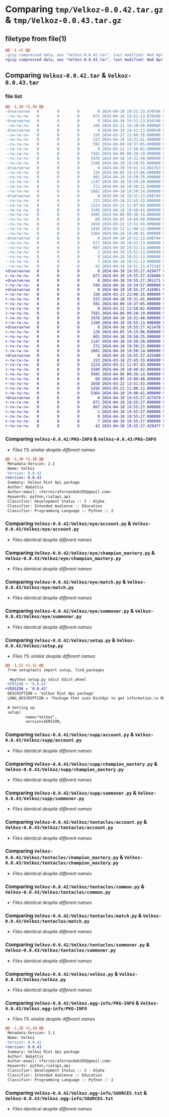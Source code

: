 # Comparing `tmp/Velkoz-0.0.42.tar.gz` & `tmp/Velkoz-0.0.43.tar.gz`

## filetype from file(1)

```diff
@@ -1 +1 @@
-gzip compressed data, was "Velkoz-0.0.42.tar", last modified: Wed Apr 10 19:51:13 2024, max compression
+gzip compressed data, was "Velkoz-0.0.43.tar", last modified: Wed Apr 10 19:55:27 2024, max compression
```

## Comparing `Velkoz-0.0.42.tar` & `Velkoz-0.0.43.tar`

### file list

```diff
@@ -1,34 +1,34 @@
-drwxrwxrwx   0        0        0        0 2024-04-10 19:51:13.670784 Velkoz-0.0.42/
--rw-rw-rw-   0        0        0      671 2024-04-10 19:51:13.670268 Velkoz-0.0.42/PKG-INFO
-drwxrwxrwx   0        0        0        0 2024-04-10 19:51:13.634340 Velkoz-0.0.42/Velkoz/
--rw-rw-rw-   0        0        0      346 2024-03-21 19:18:50.000000 Velkoz-0.0.42/Velkoz/__init__.py
-drwxrwxrwx   0        0        0        0 2024-04-10 19:51:13.660038 Velkoz-0.0.42/Velkoz/eye/
--rw-rw-rw-   0        0        0      150 2024-03-23 23:06:35.000000 Velkoz-0.0.42/Velkoz/eye/__init__.py
--rw-rw-rw-   0        0        0      523 2024-04-10 19:31:41.000000 Velkoz-0.0.42/Velkoz/eye/account.py
--rw-rw-rw-   0        0        0      591 2024-04-09 19:37:05.000000 Velkoz-0.0.42/Velkoz/eye/champion_mastery.py
--rw-rw-rw-   0        0        0        8 2024-03-22 13:50:02.000000 Velkoz-0.0.42/Velkoz/eye/common.py
--rw-rw-rw-   0        0        0     7581 2024-04-06 09:20:19.000000 Velkoz-0.0.42/Velkoz/eye/match.py
--rw-rw-rw-   0        0        0     1976 2024-04-10 19:31:40.000000 Velkoz-0.0.42/Velkoz/eye/summoner.py
--rw-rw-rw-   0        0        0     1160 2024-04-10 19:50:55.000000 Velkoz-0.0.42/Velkoz/setup.py
-drwxrwxrwx   0        0        0        0 2024-04-10 19:51:13.662763 Velkoz-0.0.42/Velkoz/supp/
--rw-rw-rw-   0        0        0      129 2024-04-05 19:15:06.000000 Velkoz-0.0.42/Velkoz/supp/__init__.py
--rw-rw-rw-   0        0        0      601 2024-04-10 19:50:35.000000 Velkoz-0.0.42/Velkoz/supp/account.py
--rw-rw-rw-   0        0        0     1147 2024-04-10 19:50:28.000000 Velkoz-0.0.42/Velkoz/supp/champion_mastery.py
--rw-rw-rw-   0        0        0      272 2024-04-10 19:50:21.000000 Velkoz-0.0.42/Velkoz/supp/match.py
--rw-rw-rw-   0        0        0     1681 2024-04-10 19:50:14.000000 Velkoz-0.0.42/Velkoz/supp/summoner.py
-drwxrwxrwx   0        0        0        0 2024-04-10 19:51:13.668764 Velkoz-0.0.42/Velkoz/tentacles/
--rw-rw-rw-   0        0        0      213 2024-03-18 23:45:33.000000 Velkoz-0.0.42/Velkoz/tentacles/__init__.py
--rw-rw-rw-   0        0        0     1224 2024-03-22 11:07:43.000000 Velkoz-0.0.42/Velkoz/tentacles/account.py
--rw-rw-rw-   0        0        0     3340 2024-04-10 19:40:42.000000 Velkoz-0.0.42/Velkoz/tentacles/champion_mastery.py
--rw-rw-rw-   0        0        0     4505 2024-04-06 09:36:14.000000 Velkoz-0.0.42/Velkoz/tentacles/common.py
--rw-rw-rw-   0        0        0       60 2024-04-05 19:09:48.000000 Velkoz-0.0.42/Velkoz/tentacles/config.py
--rw-rw-rw-   0        0        0     1650 2024-03-22 13:51:43.000000 Velkoz-0.0.42/Velkoz/tentacles/match.py
--rw-rw-rw-   0        0        0     1416 2024-03-22 11:06:12.000000 Velkoz-0.0.42/Velkoz/tentacles/summoner.py
--rw-rw-rw-   0        0        0     5364 2024-04-10 19:40:41.000000 Velkoz-0.0.42/Velkoz/velkoz.py
-drwxrwxrwx   0        0        0        0 2024-04-10 19:51:13.668764 Velkoz-0.0.42/Velkoz.egg-info/
--rw-rw-rw-   0        0        0      671 2024-04-10 19:51:13.000000 Velkoz-0.0.42/Velkoz.egg-info/PKG-INFO
--rw-rw-rw-   0        0        0      667 2024-04-10 19:51:13.000000 Velkoz-0.0.42/Velkoz.egg-info/SOURCES.txt
--rw-rw-rw-   0        0        0        1 2024-04-10 19:51:13.000000 Velkoz-0.0.42/Velkoz.egg-info/dependency_links.txt
--rw-rw-rw-   0        0        0        9 2024-04-10 19:51:13.000000 Velkoz-0.0.42/Velkoz.egg-info/requires.txt
--rw-rw-rw-   0        0        0        7 2024-04-10 19:51:13.000000 Velkoz-0.0.42/Velkoz.egg-info/top_level.txt
--rw-rw-rw-   0        0        0       42 2024-04-10 19:51:13.671342 Velkoz-0.0.42/setup.cfg
+drwxrwxrwx   0        0        0        0 2024-04-10 19:55:27.429477 Velkoz-0.0.43/
+-rw-rw-rw-   0        0        0      671 2024-04-10 19:55:27.428480 Velkoz-0.0.43/PKG-INFO
+drwxrwxrwx   0        0        0        0 2024-04-10 19:55:27.391271 Velkoz-0.0.43/Velkoz/
+-rw-rw-rw-   0        0        0      549 2024-04-10 19:54:57.000000 Velkoz-0.0.43/Velkoz/__init__.py
+drwxrwxrwx   0        0        0        0 2024-04-10 19:55:27.416961 Velkoz-0.0.43/Velkoz/eye/
+-rw-rw-rw-   0        0        0      150 2024-03-23 23:06:35.000000 Velkoz-0.0.43/Velkoz/eye/__init__.py
+-rw-rw-rw-   0        0        0      523 2024-04-10 19:31:41.000000 Velkoz-0.0.43/Velkoz/eye/account.py
+-rw-rw-rw-   0        0        0      591 2024-04-09 19:37:05.000000 Velkoz-0.0.43/Velkoz/eye/champion_mastery.py
+-rw-rw-rw-   0        0        0        8 2024-03-22 13:50:02.000000 Velkoz-0.0.43/Velkoz/eye/common.py
+-rw-rw-rw-   0        0        0     7581 2024-04-06 09:20:19.000000 Velkoz-0.0.43/Velkoz/eye/match.py
+-rw-rw-rw-   0        0        0     1976 2024-04-10 19:31:40.000000 Velkoz-0.0.43/Velkoz/eye/summoner.py
+-rw-rw-rw-   0        0        0     1160 2024-04-10 19:55:13.000000 Velkoz-0.0.43/Velkoz/setup.py
+drwxrwxrwx   0        0        0        0 2024-04-10 19:55:27.421478 Velkoz-0.0.43/Velkoz/supp/
+-rw-rw-rw-   0        0        0      129 2024-04-05 19:15:06.000000 Velkoz-0.0.43/Velkoz/supp/__init__.py
+-rw-rw-rw-   0        0        0      601 2024-04-10 19:50:35.000000 Velkoz-0.0.43/Velkoz/supp/account.py
+-rw-rw-rw-   0        0        0     1147 2024-04-10 19:50:28.000000 Velkoz-0.0.43/Velkoz/supp/champion_mastery.py
+-rw-rw-rw-   0        0        0      272 2024-04-10 19:50:21.000000 Velkoz-0.0.43/Velkoz/supp/match.py
+-rw-rw-rw-   0        0        0     1681 2024-04-10 19:50:14.000000 Velkoz-0.0.43/Velkoz/supp/summoner.py
+drwxrwxrwx   0        0        0        0 2024-04-10 19:55:27.425480 Velkoz-0.0.43/Velkoz/tentacles/
+-rw-rw-rw-   0        0        0      213 2024-03-18 23:45:33.000000 Velkoz-0.0.43/Velkoz/tentacles/__init__.py
+-rw-rw-rw-   0        0        0     1224 2024-03-22 11:07:43.000000 Velkoz-0.0.43/Velkoz/tentacles/account.py
+-rw-rw-rw-   0        0        0     3340 2024-04-10 19:40:42.000000 Velkoz-0.0.43/Velkoz/tentacles/champion_mastery.py
+-rw-rw-rw-   0        0        0     4505 2024-04-06 09:36:14.000000 Velkoz-0.0.43/Velkoz/tentacles/common.py
+-rw-rw-rw-   0        0        0       60 2024-04-05 19:09:48.000000 Velkoz-0.0.43/Velkoz/tentacles/config.py
+-rw-rw-rw-   0        0        0     1650 2024-03-22 13:51:43.000000 Velkoz-0.0.43/Velkoz/tentacles/match.py
+-rw-rw-rw-   0        0        0     1416 2024-03-22 11:06:12.000000 Velkoz-0.0.43/Velkoz/tentacles/summoner.py
+-rw-rw-rw-   0        0        0     5364 2024-04-10 19:40:41.000000 Velkoz-0.0.43/Velkoz/velkoz.py
+drwxrwxrwx   0        0        0        0 2024-04-10 19:55:27.427479 Velkoz-0.0.43/Velkoz.egg-info/
+-rw-rw-rw-   0        0        0      671 2024-04-10 19:55:27.000000 Velkoz-0.0.43/Velkoz.egg-info/PKG-INFO
+-rw-rw-rw-   0        0        0      667 2024-04-10 19:55:27.000000 Velkoz-0.0.43/Velkoz.egg-info/SOURCES.txt
+-rw-rw-rw-   0        0        0        1 2024-04-10 19:55:27.000000 Velkoz-0.0.43/Velkoz.egg-info/dependency_links.txt
+-rw-rw-rw-   0        0        0        9 2024-04-10 19:55:27.000000 Velkoz-0.0.43/Velkoz.egg-info/requires.txt
+-rw-rw-rw-   0        0        0        7 2024-04-10 19:55:27.000000 Velkoz-0.0.43/Velkoz.egg-info/top_level.txt
+-rw-rw-rw-   0        0        0       42 2024-04-10 19:55:27.429477 Velkoz-0.0.43/setup.cfg
```

### Comparing `Velkoz-0.0.42/PKG-INFO` & `Velkoz-0.0.43/PKG-INFO`

 * *Files 1% similar despite different names*

```diff
@@ -1,10 +1,10 @@
 Metadata-Version: 2.1
 Name: Velkoz
-Version: 0.0.42
+Version: 0.0.43
 Summary: Velkoz Riot Api package
 Author: Nabattis
 Author-email: <ferreirafernando6205@gmail.com>
 Keywords: python,riotapi,api
 Classifier: Development Status :: 3 - Alpha
 Classifier: Intended Audience :: Education
 Classifier: Programming Language :: Python :: 2
```

### Comparing `Velkoz-0.0.42/Velkoz/eye/account.py` & `Velkoz-0.0.43/Velkoz/eye/account.py`

 * *Files identical despite different names*

### Comparing `Velkoz-0.0.42/Velkoz/eye/champion_mastery.py` & `Velkoz-0.0.43/Velkoz/eye/champion_mastery.py`

 * *Files identical despite different names*

### Comparing `Velkoz-0.0.42/Velkoz/eye/match.py` & `Velkoz-0.0.43/Velkoz/eye/match.py`

 * *Files identical despite different names*

### Comparing `Velkoz-0.0.42/Velkoz/eye/summoner.py` & `Velkoz-0.0.43/Velkoz/eye/summoner.py`

 * *Files identical despite different names*

### Comparing `Velkoz-0.0.42/Velkoz/setup.py` & `Velkoz-0.0.43/Velkoz/setup.py`

 * *Files 1% similar despite different names*

```diff
@@ -1,11 +1,11 @@
 from setuptools import setup, find_packages
 
  #python setup.py sdist bdist_wheel
-VERSION = '0.0.42' 
+VERSION = '0.0.43' 
 DESCRIPTION = 'Velkoz Riot Api package'
 LONG_DESCRIPTION = 'Package that uses RiotApi to get information.\n Made to gain experience so it is not something as advanced as the other packages that do the same. Would not recommend.'
 
 # Setting up
 setup(
         name="Velkoz", 
         version=VERSION,
```

### Comparing `Velkoz-0.0.42/Velkoz/supp/account.py` & `Velkoz-0.0.43/Velkoz/supp/account.py`

 * *Files identical despite different names*

### Comparing `Velkoz-0.0.42/Velkoz/supp/champion_mastery.py` & `Velkoz-0.0.43/Velkoz/supp/champion_mastery.py`

 * *Files identical despite different names*

### Comparing `Velkoz-0.0.42/Velkoz/supp/summoner.py` & `Velkoz-0.0.43/Velkoz/supp/summoner.py`

 * *Files identical despite different names*

### Comparing `Velkoz-0.0.42/Velkoz/tentacles/account.py` & `Velkoz-0.0.43/Velkoz/tentacles/account.py`

 * *Files identical despite different names*

### Comparing `Velkoz-0.0.42/Velkoz/tentacles/champion_mastery.py` & `Velkoz-0.0.43/Velkoz/tentacles/champion_mastery.py`

 * *Files identical despite different names*

### Comparing `Velkoz-0.0.42/Velkoz/tentacles/common.py` & `Velkoz-0.0.43/Velkoz/tentacles/common.py`

 * *Files identical despite different names*

### Comparing `Velkoz-0.0.42/Velkoz/tentacles/match.py` & `Velkoz-0.0.43/Velkoz/tentacles/match.py`

 * *Files identical despite different names*

### Comparing `Velkoz-0.0.42/Velkoz/tentacles/summoner.py` & `Velkoz-0.0.43/Velkoz/tentacles/summoner.py`

 * *Files identical despite different names*

### Comparing `Velkoz-0.0.42/Velkoz/velkoz.py` & `Velkoz-0.0.43/Velkoz/velkoz.py`

 * *Files identical despite different names*

### Comparing `Velkoz-0.0.42/Velkoz.egg-info/PKG-INFO` & `Velkoz-0.0.43/Velkoz.egg-info/PKG-INFO`

 * *Files 1% similar despite different names*

```diff
@@ -1,10 +1,10 @@
 Metadata-Version: 2.1
 Name: Velkoz
-Version: 0.0.42
+Version: 0.0.43
 Summary: Velkoz Riot Api package
 Author: Nabattis
 Author-email: <ferreirafernando6205@gmail.com>
 Keywords: python,riotapi,api
 Classifier: Development Status :: 3 - Alpha
 Classifier: Intended Audience :: Education
 Classifier: Programming Language :: Python :: 2
```

### Comparing `Velkoz-0.0.42/Velkoz.egg-info/SOURCES.txt` & `Velkoz-0.0.43/Velkoz.egg-info/SOURCES.txt`

 * *Files identical despite different names*

